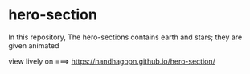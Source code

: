 # hero-section

In this repository, The hero-sections contains earth and stars; they are given animated

view lively on ===>   https://nandhagopn.github.io/hero-section/
